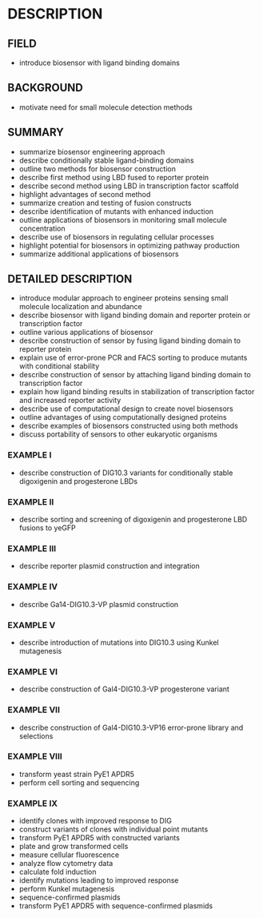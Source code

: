 # DESCRIPTION

## FIELD

- introduce biosensor with ligand binding domains

## BACKGROUND

- motivate need for small molecule detection methods

## SUMMARY

- summarize biosensor engineering approach
- describe conditionally stable ligand-binding domains
- outline two methods for biosensor construction
- describe first method using LBD fused to reporter protein
- describe second method using LBD in transcription factor scaffold
- highlight advantages of second method
- summarize creation and testing of fusion constructs
- describe identification of mutants with enhanced induction
- outline applications of biosensors in monitoring small molecule concentration
- describe use of biosensors in regulating cellular processes
- highlight potential for biosensors in optimizing pathway production
- summarize additional applications of biosensors

## DETAILED DESCRIPTION

- introduce modular approach to engineer proteins sensing small molecule localization and abundance
- describe biosensor with ligand binding domain and reporter protein or transcription factor
- outline various applications of biosensor
- describe construction of sensor by fusing ligand binding domain to reporter protein
- explain use of error-prone PCR and FACS sorting to produce mutants with conditional stability
- describe construction of sensor by attaching ligand binding domain to transcription factor
- explain how ligand binding results in stabilization of transcription factor and increased reporter activity
- describe use of computational design to create novel biosensors
- outline advantages of using computationally designed proteins
- describe examples of biosensors constructed using both methods
- discuss portability of sensors to other eukaryotic organisms

### EXAMPLE I

- describe construction of DIG10.3 variants for conditionally stable digoxigenin and progesterone LBDs

### EXAMPLE II

- describe sorting and screening of digoxigenin and progesterone LBD fusions to yeGFP

### EXAMPLE III

- describe reporter plasmid construction and integration

### EXAMPLE IV

- describe Ga14-DIG10.3-VP plasmid construction

### EXAMPLE V

- describe introduction of mutations into DIG10.3 using Kunkel mutagenesis

### EXAMPLE VI

- describe construction of Gal4-DIG10.3-VP progesterone variant

### EXAMPLE VII

- describe construction of Gal4-DIG10.3-VP16 error-prone library and selections

### EXAMPLE VIII

- transform yeast strain PyE1 APDR5
- perform cell sorting and sequencing

### EXAMPLE IX

- identify clones with improved response to DIG
- construct variants of clones with individual point mutants
- transform PyE1 APDR5 with constructed variants
- plate and grow transformed cells
- measure cellular fluorescence
- analyze flow cytometry data
- calculate fold induction
- identify mutations leading to improved response
- perform Kunkel mutagenesis
- sequence-confirmed plasmids
- transform PyE1 APDR5 with sequence-confirmed plasmids

